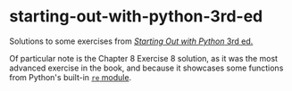# starting-out-with-python-3rd-ed

Solutions to some exercises from [*Starting Out with Python* 3rd ed.](https://www.amazon.com/Starting-Out-Python-Tony-Gaddis/dp/0133582736/ref=sr_1_1?keywords=starting+out+with+python+3rd+edition+by+tony+gaddis&qid=1641744483&sprefix=starting+out+with+python+3rd%2Caps%2C59&sr=8-1)

Of particular note is the Chapter 8 Exercise 8 solution, as it was the most advanced
exercise in the book, and because it showcases some functions from Python's built-in
[`re` module](https://docs.python.org/3/library/re.html).

